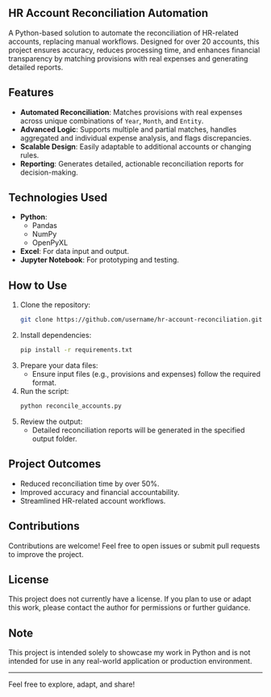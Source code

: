 ## HR Account Reconciliation Automation

A Python-based solution to automate the reconciliation of HR-related accounts, replacing manual workflows. Designed for over 20 accounts, this project ensures accuracy, reduces processing time, and enhances financial transparency by matching provisions with real expenses and generating detailed reports.

## Features
- **Automated Reconciliation**: Matches provisions with real expenses across unique combinations of `Year`, `Month`, and `Entity`.
- **Advanced Logic**: Supports multiple and partial matches, handles aggregated and individual expense analysis, and flags discrepancies.
- **Scalable Design**: Easily adaptable to additional accounts or changing rules.
- **Reporting**: Generates detailed, actionable reconciliation reports for decision-making.

## Technologies Used
- **Python**: 
  - Pandas
  - NumPy
  - OpenPyXL
- **Excel**: For data input and output.
- **Jupyter Notebook**: For prototyping and testing.

## How to Use
1. Clone the repository:
   ```bash
   git clone https://github.com/username/hr-account-reconciliation.git
   ```
2. Install dependencies:
   ```bash
   pip install -r requirements.txt
   ```
3. Prepare your data files:
   - Ensure input files (e.g., provisions and expenses) follow the required format.
4. Run the script:
   ```bash
   python reconcile_accounts.py
   ```
5. Review the output:
   - Detailed reconciliation reports will be generated in the specified output folder.

## Project Outcomes
- Reduced reconciliation time by over 50%.
- Improved accuracy and financial accountability.
- Streamlined HR-related account workflows.

## Contributions
Contributions are welcome! Feel free to open issues or submit pull requests to improve the project.

## License
This project does not currently have a license. If you plan to use or adapt this work, please contact the author for permissions or further guidance.

## Note
This project is intended solely to showcase my work in Python and is not intended for use in any real-world application or production environment.

---
Feel free to explore, adapt, and share!
